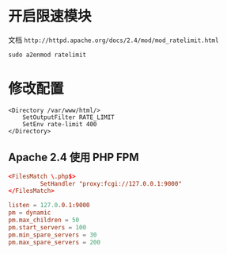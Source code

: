 # 开启限速模块
文档 `http://httpd.apache.org/docs/2.4/mod/mod_ratelimit.html`
```shell
sudo a2enmod ratelimit
```

# 修改配置
```shell
<Directory /var/www/html/>
    SetOutputFilter RATE_LIMIT
    SetEnv rate-limit 400 
</Directory>
```

## Apache 2.4 使用 PHP FPM
```conf
<FilesMatch \.php$>
         SetHandler "proxy:fcgi://127.0.0.1:9000"
</FilesMatch>
```

```conf
listen = 127.0.0.1:9000
pm = dynamic
pm.max_children = 50
pm.start_servers = 100
pm.min_spare_servers = 30
pm.max_spare_servers = 200
```